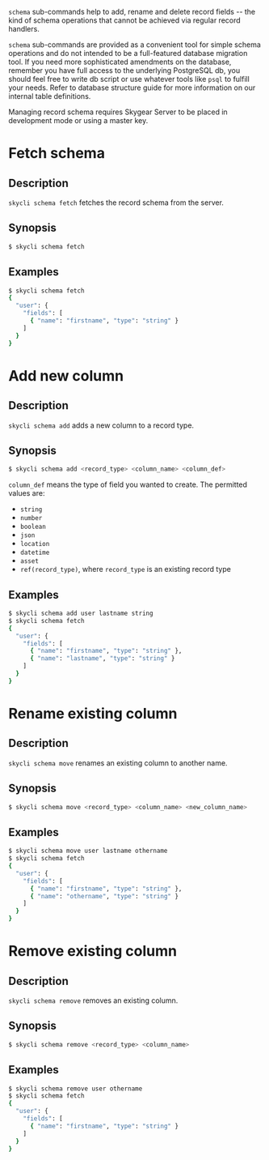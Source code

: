 `schema` sub-commands help to add, rename and delete record fields -- the kind
of schema operations that cannot be achieved via regular record handlers.

`schema` sub-commands are provided as a convenient tool for simple schema
operations and do not intended to be a full-featured database migration tool.
If you need more sophisticated amendments on the database, remember you have
full access to the underlying PostgreSQL db, you should feel free to write db
script or use whatever tools like `psql` to fulfill your needs. Refer to
database structure guide for more information on our internal table
definitions.

Managing record schema requires Skygear Server to be placed in development mode
or using a master key.

# Fetch schema

## Description

`skycli schema fetch` fetches the record schema from the server.

## Synopsis

```bash
$ skycli schema fetch
```

## Examples

```bash
$ skycli schema fetch
{
  "user": {
    "fields": [
      { "name": "firstname", "type": "string" }
    ]
  }
}
```

# Add new column

## Description

`skycli schema add` adds a new column to a record type.

## Synopsis

```bash
$ skycli schema add <record_type> <column_name> <column_def>
```

`column_def` means the type of field you wanted to create. The permitted
values are:

* `string`
* `number`
* `boolean`
* `json`
* `location`
* `datetime`
* `asset`
* `ref(record_type)`, where `record_type` is an existing record type

## Examples

```bash
$ skycli schema add user lastname string
$ skycli schema fetch
{
  "user": {
    "fields": [
      { "name": "firstname", "type": "string" },
      { "name": "lastname", "type": "string" }
    ]
  }
}
```

# Rename existing column

## Description

`skycli schema move` renames an existing column to another name.

## Synopsis

```bash
$ skycli schema move <record_type> <column_name> <new_column_name>
```

## Examples

```bash
$ skycli schema move user lastname othername
$ skycli schema fetch
{
  "user": {
    "fields": [
      { "name": "firstname", "type": "string" },
      { "name": "othername", "type": "string" }
    ]
  }
}
```

# Remove existing column

## Description

`skycli schema remove` removes an existing column.

## Synopsis

```bash
$ skycli schema remove <record_type> <column_name>
```

## Examples

```bash
$ skycli schema remove user othername
$ skycli schema fetch
{
  "user": {
    "fields": [
      { "name": "firstname", "type": "string" }
    ]
  }
}
```
